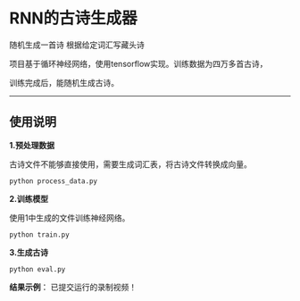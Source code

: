 # RNN的古诗生成器

随机生成一首诗
根据给定词汇写藏头诗

项目基于循环神经网络，使用tensorflow实现。训练数据为四万多首古诗，

训练完成后，能随机生成古诗。

-----------------

## 使用说明

**1.预处理数据**

古诗文件不能够直接使用，需要生成词汇表，将古诗文件转换成向量。

```
python process_data.py
```

**2.训练模型**

使用1中生成的文件训练神经网络。

```
python train.py
```

**3.生成古诗**



```
python eval.py
```

**结果示例**：
已提交运行的录制视频！



